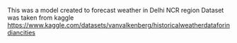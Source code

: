 This was a model created to forecast weather in Delhi NCR region
Dataset was taken from kaggle
https://www.kaggle.com/datasets/vanvalkenberg/historicalweatherdataforindiancities
